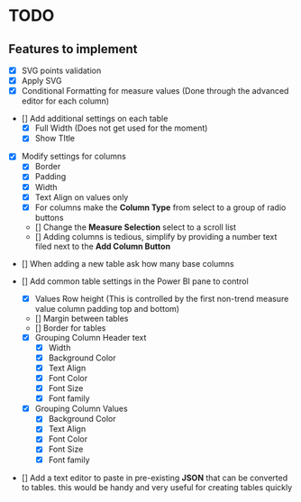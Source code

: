 # TODO

## Features to implement

- [x] SVG points validation
- [x] Apply SVG
- [x] Conditional Formatting for measure values (Done through the advanced editor for each column)
- [] Add additional settings on each table
  - [x] Full Width (Does not get used for the moment)
  - [x] Show TItle
- [x] Modify settings for columns
  - [x] Border
  - [x] Padding
  - [x] Width
  - [x] Text Align on values only
  - [x] For columns make the **Column Type** from select to a group of radio buttons
  - [] Change the **Measure Selection** select to a scroll list
  - [] Adding columns is tedious, simplify by providing a number text filed next to the **Add Column Button**
- [] When adding a new table ask how many base columns
- [] Add common table settings in the Power BI pane to control

  - [x] Values Row height (This is controlled by the first non-trend measure value column padding top and bottom)
  - [] Margin between tables
  - [] Border for tables
  - [x] Grouping Column Header text
    - [x] Width
    - [x] Background Color
    - [x] Text Align
    - [x] Font Color
    - [x] Font Size
    - [x] Font family
  - [x] Grouping Column Values
    - [x] Background Color
    - [x] Text Align
    - [x] Font Color
    - [x] Font Size
    - [x] Font family

- [] Add a text editor to paste in pre-existing **JSON** that can be converted to tables. this would be handy and very useful for creating tables quickly
